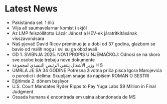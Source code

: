 # Latest News
-  Pakistanda sel: 1 ölü
-  Vilja að saumavélarnar komist í skjól
-  Az LMP felszóllította Lázár Jánost a HÉV-ek járatritkításának visszavonására
-  Naš pjevač David Ricov preminuo je u dobi od 37 godina, glazbom se bavio od malih nogu i svi su ga obožavali
-  OD 1. SVIBNJA 2025. NOVI PROPIS U NJEMAČKOJ: Odnosi se na skoro sve osobe koje trebaju nove dokumente
-  وزير الأشغال يلتقي الرئيس التنفيذي لمجموعة H S
-  UMRLA JE SA 34 GODINE Potresna životna priča pisca Igora Marojevića o porodici i delima: Skupljam snage da napišem ROMAN O SESTRI
-  Eğitimde 2. dönem başlıyor
-  U.S. Court Mandates Ryder Ripps to Pay Yuga Labs $9 Million in Final Judgment
-  Ossada humana é encontrada em usina abandonada de MS
